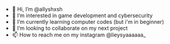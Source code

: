 - 👋 Hi, I’m @allyshxsh
- 👀 I’m interested in game development and 
     cybersecurity
- 🌱 I’m currently learning computer codes (but i'm in beginner)
- 💞️ I’m looking to collaborate on my next project
- 📫 How to reach me on my instagram @lieysyaaaaaa_

<!---
allyshxsh/allyshxsh is a ✨ special ✨ repository because its `README.md` (this file) appears on your GitHub profile.
You can click the Preview link to take a look at your changes.
--->

